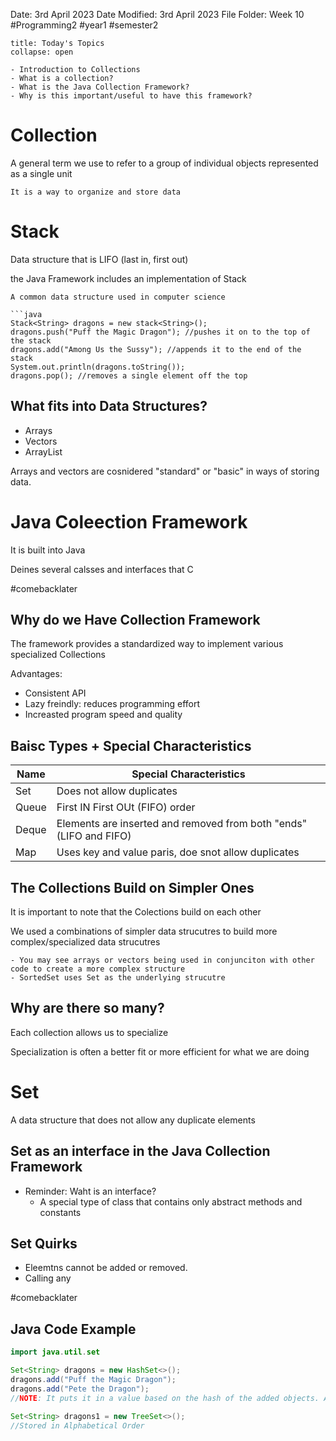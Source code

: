 Date: 3rd April 2023
Date Modified: 3rd April 2023
File Folder: Week 10
#Programming2 #year1 #semester2

```ad-abstract
title: Today's Topics
collapse: open

- Introduction to Collections
- What is a collection?
- What is the Java Collection Framework?
- Why is this important/useful to have this framework?

```

# Collection

A general term we use to refer to a group of individual objects represented as a single unit

```ad-important
It is a way to organize and store data
```



# Stack

Data structure that is LIFO (last in, first out)

the Java Framework includes an implementation of Stack

```ad-note
A common data structure used in computer science
```

```ad-example
```java
Stack<String> dragons = new stack<String>();
dragons.push("Puff the Magic Dragon"); //pushes it on to the top of the stack
dragons.add("Among Us the Sussy"); //appends it to the end of the stack
System.out.println(dragons.toString());
dragons.pop(); //removes a single element off the top
```

## What fits into Data Structures?

- Arrays
- Vectors
- ArrayList

Arrays and vectors are cosnidered "standard" or "basic" in ways of storing data.

# Java Coleection Framework

It is built into Java

Deines several calsses and interfaces that C

#comebacklater 

## Why do we Have Collection Framework

The framework provides a standardized way to implement various specialized Collections

Advantages:
- Consistent API
- Lazy freindly: reduces programming effort
- Increasted program speed and quality

## Baisc Types + Special Characteristics

| Name  | Special Characteristics                                            |
| ----- | ------------------------------------------------------------------ |
| Set   | Does not allow duplicates                                          |
| Queue | First IN First OUt (FIFO) order                                    |
| Deque | Elements are inserted and removed from both "ends" (LIFO and FIFO) |
| Map   | Uses key and value paris, doe snot allow duplicates                                                                   |

## The Collections Build on Simpler Ones

It is important to note that the Colections build on each other

We used a combinations of simpler data strucutres to build more complex/specialized data strucutres

```ad-example
- You may see arrays or vectors being used in conjunciton with other code to create a more complex structure
- SortedSet uses Set as the underlying strucutre
```

## Why are there so many?

Each collection allows us to specialize

Specialization is often a better fit or more efficient for what we are doing

# Set

A data structure that does not allow any duplicate elements

## Set as an interface in the Java Collection Framework

- Reminder: Waht is an interface?
	- A special type of class that contains only abstract methods and constants

## Set Quirks

- Eleemtns cannot be added or removed.
- Calling any

#comebacklater 

## Java Code Example

```java
import java.util.set

Set<String> dragons = new HashSet<>();
dragons.add("Puff the Magic Dragon");
dragons.add("Pete the Dragon");
//NOTE: It puts it in a value based on the hash of the added objects. AKA RANDOM

Set<String> dragons1 = new TreeSet<>();
//Stored in Alphabetical Order
```

